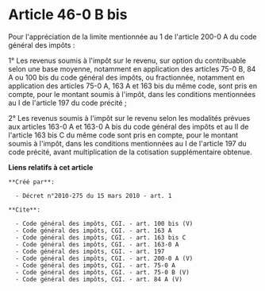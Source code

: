 # Article 46-0 B bis

Pour l'appréciation de la limite mentionnée au 1 de l'article 200-0 A du code général des impôts : 

1° Les revenus soumis à l'impôt sur le revenu, sur option du contribuable selon une base moyenne, notamment en application
des articles 75-0 B, 84 A ou 100 bis du code général des impôts, ou fractionnée, notamment en application des articles 75-0
A, 163 A et 163 bis du même code, sont pris en compte, pour le montant soumis à l'impôt, dans les conditions mentionnées au I
de l'article 197 du code précité ; 

2° Les revenus soumis à l'impôt sur le revenu selon les modalités prévues aux articles 163-0 A et 163-0 A bis du code général
des impôts et au II de l'article 163 bis C du même code sont pris en compte, pour le montant soumis à l'impôt, dans les
conditions mentionnées au I de l'article 197 du code précité, avant multiplication de la cotisation supplémentaire obtenue.

**Liens relatifs à cet article**

	**Créé par**:

	  - Décret n°2010-275 du 15 mars 2010 - art. 1

	**Cite**:

	  - Code général des impôts, CGI. - art. 100 bis (V)
	  - Code général des impôts, CGI. - art. 163 A
	  - Code général des impôts, CGI. - art. 163 bis C
	  - Code général des impôts, CGI. - art. 163-0 A
	  - Code général des impôts, CGI. - art. 197
	  - Code général des impôts, CGI. - art. 200-0 A (V)
	  - Code général des impôts, CGI. - art. 75-0 A
	  - Code général des impôts, CGI. - art. 75-0 B (V)
	  - Code général des impôts, CGI. - art. 84 A (V)
